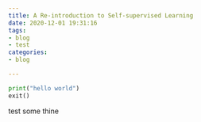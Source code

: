 ```yaml
---
title: A Re-introduction to Self-supervised Learning
date: 2020-12-01 19:31:16
tags: 
- blog
- test
categories:
- blog

---
```



```python
print("hello world")
exit()
```
test some thine


